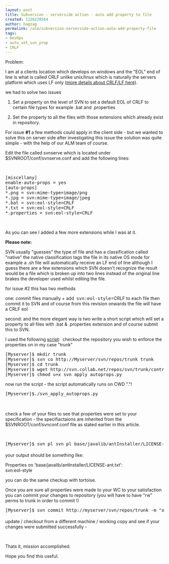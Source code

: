 ```yaml
---
layout: post
title: Subversion - serverside action - auto add property to file
created: 1226228564
author: hagzag
permalink: /alm/subversion-serverside-action-auto-add-property-file
tags:
- DevOps
- auto_set_svn_prop
- CRLF
---
```

<p> 	 	 	</p><p>Problem:</p> <p>I am at a clients location which develops on windows and the &quot;EOL&quot; end of line is what is called CRLF unlike unix/linux which is naturally the servers platform which uses LF only (<a href="http://svnbook.red-bean.com/en/1.1/ch07s02.html">more details about CRLF/LF here</a>).</p> <p>we had to solve two issues</p> <ol><li><p style="margin-bottom: 0in;">Set a property on the level of SVN 	to set a default EOL of CRLF to certain file types for example .bat 	and .properties</p></li><li><p>Set the property to all the files with those extensions which 	already exist in repository.</p></li></ol> <p>For issue <strong>#1</strong> a few methods could apply in the client side - but we wanted to solve this on server side after investigating this issue the solution was quite simple - with the help of our ALM team of course.</p> <p>Edit the file called svnserve which is located under $SVNROOT/conf/svnserve.conf and add the following lines:</p> <p>&nbsp;</p> <pre>
[miscellany]
enable-auto-props = yes 
[auto-props]
*.png = svn:mime-type=image/png
*.jpg = svn:mime-type=image/jpeg
*.bat = svn:eol-style=CRLF
*.txt = svn:eol-style=CRLF
*.properties = svn:eol-style=CRLF</pre><p>&nbsp;</p> <p>As you can see I added a few more extensions while I was at it.</p> <p><strong>Please note:</strong></p> <p>SVN usually &quot;guesses&quot; the type of file and has a classification called &quot;native&quot; the native classification tags the file in its native OS mode for example a .sh file will automatically receive an LF end of line although I guess there are a few extensions which SVN doesn't recognize the result would be a file which is broken up into two lines instead of the original line brakes the developer used whilst editing the file.</p> <p>for issue #2 this has two methods</p> <p>one: commit files manually + add&nbsp; <tt>svn:eol-style</tt>=CRLF to each file then commit it to SVN and of course from this revision onwards the file will have a CRLF eol&nbsp;&nbsp;&nbsp;&nbsp;&nbsp;&nbsp;&nbsp;&nbsp;&nbsp;&nbsp;&nbsp;&nbsp;&nbsp;&nbsp;&nbsp;&nbsp;&nbsp;&nbsp;&nbsp;&nbsp;&nbsp;&nbsp;&nbsp;&nbsp;&nbsp;&nbsp;&nbsp;&nbsp;&nbsp;&nbsp;&nbsp;&nbsp;&nbsp;</p> <p>second: and the more elegant way is two write a short script which will set a property to all files with .bat &amp; .properties extension and of course submit this to SVN.</p> <p>I used the following <a href="http://svn.collab.net/repos/svn/trunk/contrib/client-side/svn_apply_autoprops.py">script</a>:&nbsp; checkout the repository you wish to enforce the properties on in my case &quot;trunk&quot;</p> <pre>
[Myserver]$ mkdir trunk
[Myserver]$ svn co http://Myserver/svn/repos/trunk trunk
[Myserver]$ cd trunk
[Myserver]$ wget http://svn.collab.net/repos/svn/trunk/contrib/client-side/svn_apply_autoprops.py
[Myserver]$ chmod u+x svn_apply_autoprops.py</pre><p>now run the script - the script automatically runs on CWD &quot;.&quot;!</p> <pre>
[Myserver]$./svn_apply_autoprops.py
&nbsp;</pre><p><br />check a few of your files to see that properties were set to your specification - the specifiactaions are inherited from the $SVNROOT/conf/svnconf.conf file as stated earlier in this article.</p> <p>&nbsp;</p> <pre style="margin-bottom: 0.2in;">
[Myserver]$ svn pl svn pl base/javalib/antInstaller/LICENSE-ant.txt</pre><p>your output should be something like:</p> <p>Properties on 'base/javalib/antInstaller/LICENSE-ant.txt':<br />svn:eol-style</p> <p>you can do the same checkup with tortoise.</p> <p>Once you are sure all properties were made to your WC to your satisfaction you can commit your changes to repository (you will have to have &quot;rw&quot; perms to trunk in order to commit !)</p> <pre style="margin-bottom: 0.2in;">
[Myserver]$ svn commit http://myserver/svn/repos/trunk -m &quot;add properties to files / CRLF property&quot;</pre><p>update / checkout from a different machine / working copy and see if your changes were submitted successfully -</p> <p>&nbsp;</p> <p>Thats it, mission accomplished.</p> <p>Hope you find this useful.</p> <p style="margin-bottom: 0in;">&nbsp;</p>
